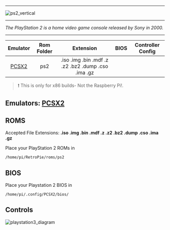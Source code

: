 ***
![ps2_vertical](https://cloud.githubusercontent.com/assets/10035308/18609396/53f3a13a-7cbe-11e6-85bd-cf96a8d15034.png)
***
_The PlayStation 2 is a home video game console released by Sony in 2000._
***

| Emulator | Rom Folder | Extension | BIOS |  Controller Config |
| :---: | :---: | :---: | :---: | :---: |
| [PCSX2](http://pcsx2.net/) | ps2  | .iso .img .bin .mdf .z .z2 .bz2 .dump .cso .ima .gz |  |  |

> :exclamation: This is only for x86 builds- Not the Raspberry Pi!.

## Emulators: [PCSX2](http://pcsx2.net/)

## ROMS
Accepted File Extensions: **.iso .img .bin .mdf .z .z2 .bz2 .dump .cso .ima .gz**

Place your PlayStation 2 ROMs in 
```
/home/pi/RetroPie/roms/ps2
```

## BIOS
Place your Playstation 2 BIOS in 
```
/home/pi/.config/PCSX2/bios/
```
## Controls

![playstation3_diagram](https://cloud.githubusercontent.com/assets/10035308/16599634/7f353148-42c0-11e6-9023-dbaf074bc933.png)